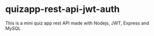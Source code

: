 # quizapp-rest-api-jwt-auth
This is a mini quiz app rest API made with Nodejs, JWT, Express and MySQL
